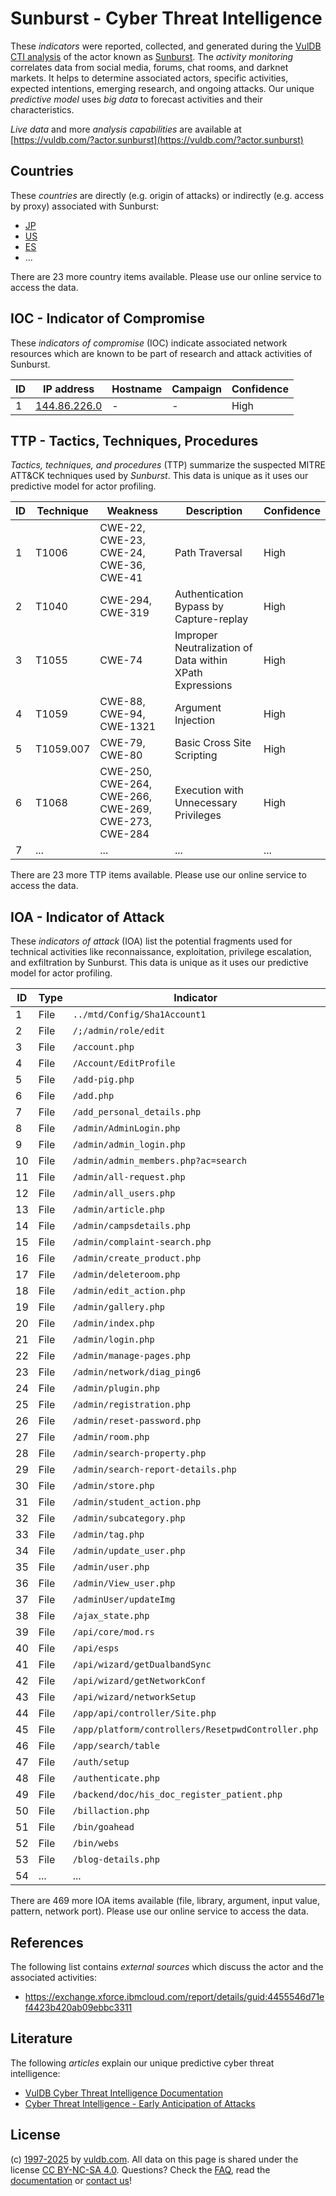 # Sunburst - Cyber Threat Intelligence

These _indicators_ were reported, collected, and generated during the [VulDB CTI analysis](https://vuldb.com/?kb.cti) of the actor known as [Sunburst](https://vuldb.com/?actor.sunburst). The _activity monitoring_ correlates data from social media, forums, chat rooms, and darknet markets. It helps to determine associated actors, specific activities, expected intentions, emerging research, and ongoing attacks. Our unique _predictive model_ uses _big data_ to forecast activities and their characteristics.

_Live data_ and more _analysis capabilities_ are available at [https://vuldb.com/?actor.sunburst](https://vuldb.com/?actor.sunburst)

## Countries

These _countries_ are directly (e.g. origin of attacks) or indirectly (e.g. access by proxy) associated with Sunburst:

* [JP](https://vuldb.com/?country.jp)
* [US](https://vuldb.com/?country.us)
* [ES](https://vuldb.com/?country.es)
* ...

There are 23 more country items available. Please use our online service to access the data.

## IOC - Indicator of Compromise

These _indicators of compromise_ (IOC) indicate associated network resources which are known to be part of research and attack activities of Sunburst.

ID | IP address | Hostname | Campaign | Confidence
-- | ---------- | -------- | -------- | ----------
1 | [144.86.226.0](https://vuldb.com/?ip.144.86.226.0) | - | - | High

## TTP - Tactics, Techniques, Procedures

_Tactics, techniques, and procedures_ (TTP) summarize the suspected MITRE ATT&CK techniques used by _Sunburst_. This data is unique as it uses our predictive model for actor profiling.

ID | Technique | Weakness | Description | Confidence
-- | --------- | -------- | ----------- | ----------
1 | T1006 | CWE-22, CWE-23, CWE-24, CWE-36, CWE-41 | Path Traversal | High
2 | T1040 | CWE-294, CWE-319 | Authentication Bypass by Capture-replay | High
3 | T1055 | CWE-74 | Improper Neutralization of Data within XPath Expressions | High
4 | T1059 | CWE-88, CWE-94, CWE-1321 | Argument Injection | High
5 | T1059.007 | CWE-79, CWE-80 | Basic Cross Site Scripting | High
6 | T1068 | CWE-250, CWE-264, CWE-266, CWE-269, CWE-273, CWE-284 | Execution with Unnecessary Privileges | High
7 | ... | ... | ... | ...

There are 23 more TTP items available. Please use our online service to access the data.

## IOA - Indicator of Attack

These _indicators of attack_ (IOA) list the potential fragments used for technical activities like reconnaissance, exploitation, privilege escalation, and exfiltration by Sunburst. This data is unique as it uses our predictive model for actor profiling.

ID | Type | Indicator | Confidence
-- | ---- | --------- | ----------
1 | File | `../mtd/Config/Sha1Account1` | High
2 | File | `/;/admin/role/edit` | High
3 | File | `/account.php` | Medium
4 | File | `/Account/EditProfile` | High
5 | File | `/add-pig.php` | Medium
6 | File | `/add.php` | Medium
7 | File | `/add_personal_details.php` | High
8 | File | `/admin/AdminLogin.php` | High
9 | File | `/admin/admin_login.php` | High
10 | File | `/admin/admin_members.php?ac=search` | High
11 | File | `/admin/all-request.php` | High
12 | File | `/admin/all_users.php` | High
13 | File | `/admin/article.php` | High
14 | File | `/admin/campsdetails.php` | High
15 | File | `/admin/complaint-search.php` | High
16 | File | `/admin/create_product.php` | High
17 | File | `/admin/deleteroom.php` | High
18 | File | `/admin/edit_action.php` | High
19 | File | `/admin/gallery.php` | High
20 | File | `/admin/index.php` | High
21 | File | `/admin/login.php` | High
22 | File | `/admin/manage-pages.php` | High
23 | File | `/admin/network/diag_ping6` | High
24 | File | `/admin/plugin.php` | High
25 | File | `/admin/registration.php` | High
26 | File | `/admin/reset-password.php` | High
27 | File | `/admin/room.php` | High
28 | File | `/admin/search-property.php` | High
29 | File | `/admin/search-report-details.php` | High
30 | File | `/admin/store.php` | High
31 | File | `/admin/student_action.php` | High
32 | File | `/admin/subcategory.php` | High
33 | File | `/admin/tag.php` | High
34 | File | `/admin/update_user.php` | High
35 | File | `/admin/user.php` | High
36 | File | `/admin/View_user.php` | High
37 | File | `/adminUser/updateImg` | High
38 | File | `/ajax_state.php` | High
39 | File | `/api/core/mod.rs` | High
40 | File | `/api/esps` | Medium
41 | File | `/api/wizard/getDualbandSync` | High
42 | File | `/api/wizard/getNetworkConf` | High
43 | File | `/api/wizard/networkSetup` | High
44 | File | `/app/api/controller/Site.php` | High
45 | File | `/app/platform/controllers/ResetpwdController.php` | High
46 | File | `/app/search/table` | High
47 | File | `/auth/setup` | Medium
48 | File | `/authenticate.php` | High
49 | File | `/backend/doc/his_doc_register_patient.php` | High
50 | File | `/billaction.php` | High
51 | File | `/bin/goahead` | Medium
52 | File | `/bin/webs` | Medium
53 | File | `/blog-details.php` | High
54 | ... | ... | ...

There are 469 more IOA items available (file, library, argument, input value, pattern, network port). Please use our online service to access the data.

## References

The following list contains _external sources_ which discuss the actor and the associated activities:

* https://exchange.xforce.ibmcloud.com/report/details/guid:4455546d71ef4423b420ab09ebbc3311

## Literature

The following _articles_ explain our unique predictive cyber threat intelligence:

* [VulDB Cyber Threat Intelligence Documentation](https://vuldb.com/?kb.cti)
* [Cyber Threat Intelligence - Early Anticipation of Attacks](https://www.scip.ch/en/?labs.20201022)

## License

(c) [1997-2025](https://vuldb.com/?kb.changelog) by [vuldb.com](https://vuldb.com/?kb.about). All data on this page is shared under the license [CC BY-NC-SA 4.0](https://creativecommons.org/licenses/by-nc-sa/4.0/). Questions? Check the [FAQ](https://vuldb.com/?kb.faq), read the [documentation](https://vuldb.com/?kb) or [contact us](https://vuldb.com/?contact)!
